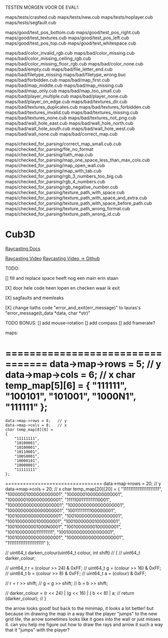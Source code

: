 

TESTEN MORGEN VOOR DE EVAL!:

maps/tests/crashed.cub
maps/tests/new.cub
maps/tests/noplayer.cub
maps/tests/segfault.cub

maps/good/test_pos_bottom.cub
maps/good/test_pos_right.cub
maps/good/test_textures.cub
maps/good/test_pos_left.cub
maps/good/test_pos_top.cub
maps/good/test_whitespace.cub

maps/bad/color_invalid_rgb.cub
maps/bad/color_missing.cub
maps/bad/color_missing_ceiling_rgb.cub
maps/bad/color_missing_floor_rgb.cub
maps/bad/color_none.cub
maps/bad/empty.cub
maps/bad/file_letter_end.cub
maps/bad/filetype_missing
maps/bad/filetype_wrong.buc
maps/bad/forbidden.cub
maps/bad/map_first.cub
maps/bad/map_middle.cub
maps/bad/map_missing.cub
maps/bad/map_only.cub
maps/bad/map_too_small.cub
maps/bad/player_multiple.cub
maps/bad/player_none.cub
maps/bad/player_on_edge.cub
maps/bad/textures_dir.cub
maps/bad/textures_duplicates.cub
maps/bad/textures_forbidden.cub
maps/bad/textures_invalid.cub
maps/bad/textures_missing.cub
maps/bad/textures_none.cub
maps/bad/textures_not_png.cub
maps/bad/wall_hole_east.cub
maps/bad/wall_hole_north.cub
maps/bad/wall_hole_south.cub
maps/bad/wall_hole_west.cub
maps/bad/wall_none.cub
maps/bad/correct_map.cub

maps/checked_for_parsing/correct_map_small.cub.cub
maps/checked_for_parsing/file_no_format
maps/checked_for_parsing/liath_map.cub
maps/checked_for_parsing/map_one_space_less_than_max_cols.cub
maps/checked_for_parsing/map_open_wall.cub
maps/checked_for_parsing/map_with_tab.cub
maps/checked_for_parsing/rgb_3_numbers_too_big.cub
maps/checked_for_parsing/rgb_4_numbers.cub
maps/checked_for_parsing/rgb_negative_number.cub
maps/checked_for_parsing/texture_path_with_space.cub
maps/checked_for_parsing/texture_path_with_space_and_extra.cub
maps/checked_for_parsing/texture_path_with_space_before_path.cub
maps/checked_for_parsing/texture_path_wrong_format.cub
maps/checked_for_parsing/texture_path_wrong_id.cub






# Cub3D


[Raycasting Docs](https://lodev.org/cgtutor/raycasting.html)

[Raycasting Video](https://www.youtube.com/watch?v=gYRrGTC7GtA)
[Raycasting Video -> Github](https://github.com/3DSage/OpenGL-Raycaster_v1/blob/master/3DSage_Raycaster_v1.c)


TODO:

[] fill and replace space heeft nog een main erin staan



[X] door hele code heen lopen en checken waar ik exit

[X] sagfaults and memleaks

[X]	change liaths code "error_and_exit(err_message)" to lauras's "error_message(t_data *data, char *str)"

TODO BONUS:
[]	add mouse-rotation
[]  add compass
[]	add framerate?


maps:

 =================================
	data->map->rows = 5;   // y
	data->map->cols = 6;   // x
	char temp_map[5][6] = {
		"111111",
		"100101",
		"101001",
		"1000N1",
		"111111"
	};
 =================================
	data->map->rows = 8;   // y
	data->map->cols = 8;   // x
	char temp_map[8][8] =
	{
		"11111111",
		"10100001",
		"10100001",
		"10110001",
		"100S0001",
		"10000101",
		"10000001",
		"11111111"
	};
 =================================
	data->map->rows = 20;   // y
	data->map->cols = 20;   // x
		char temp_map[20][20] =
	{
		"11111111111111111111",
		"10000001000000000001",
		"10000001000000000001",
		"10000001000000000001",
		"11111001111111110001",
		"10000000000000000001",
		"10000000000000000001",
		"10000000000000000001",
		"10011111111100000001",
		"10010000000000000001",
		"10010000000000000001",
		"10010000000100000001",
		"10010000000100000001",
		"100100000001000N0001",
		"10010000000100000001",
		"10010000000111111111",
		"10010000000000000001",
		"10010000000000000001",
		"10000000000000000001",
		"11111111111111111111"
	};



// uint64_t darken_colour(uint64_t colour, int shift)
// {
// 	uint64_t darker_colour;

// 	uint64_t r = (colour >> 24) & 0xFF;
// 	uint64_t g = (colour >> 16) & 0xFF;
// 	uint64_t b = (colour >> 8) & 0xFF;
// 	uint64_t a = (colour) & 0xFF;

// 	r = r >> shift;
// 	g = g >> shift;
// 	b = b >> shift;

// 	darker_colour = (r << 24) | (g << 16) | ( b << 8) | a;
// 	return (darker_colour);
// }



the arrow looks good! but back to the minimap, it looks a lot better! but because im drawing the map in a way that the player "jumps" to the new grid tile, the arrow sometimes looks like it goes into the wall or just misses it. 
can you help me figure out how to draw the rays and arrow it such a way that it "jumps" with the player? 